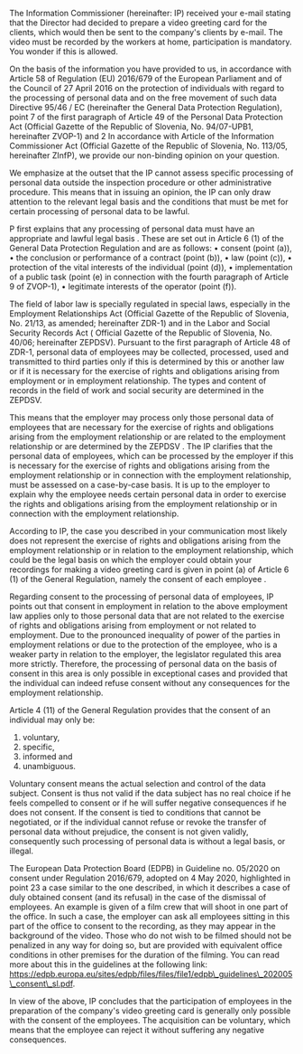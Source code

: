 The Information Commissioner (hereinafter: IP) received your e-mail stating that the Director had decided to prepare a video greeting card for the clients, which would then be sent to the company's clients by e-mail. The video must be recorded by the workers at home, participation is mandatory. You wonder if this is allowed.
 
On the basis of the information you have provided to us, in accordance with Article 58 of Regulation (EU) 2016/679 of the European Parliament and of the Council of 27 April 2016 on the protection of individuals with regard to the processing of personal data and on the free movement of such data Directive 95/46 / EC (hereinafter the General Data Protection Regulation), point 7 of the first paragraph of Article 49 of the Personal Data Protection Act (Official Gazette of the Republic of Slovenia, No. 94/07-UPB1, hereinafter ZVOP-1) and 2 In accordance with Article of the Information Commissioner Act (Official Gazette of the Republic of Slovenia, No. 113/05, hereinafter ZInfP), we provide our non-binding opinion on your question.
 
We emphasize at the outset that the IP cannot assess specific processing of personal data outside the inspection procedure or other administrative procedure. This means that in issuing an opinion, the IP can only draw attention to the relevant legal basis and the conditions that must be met for certain processing of personal data to be lawful.
 
P first explains that any processing of personal data must have an appropriate and lawful legal basis . These are set out in Article 6 (1) of the General Data Protection Regulation and are as follows:
•	consent (point (a)),
•	the conclusion or performance of a contract (point (b)),
•	law (point (c)),
•	protection of the vital interests of the individual (point (d)),
•	implementation of a public task (point (e) in connection with the fourth paragraph of Article 9 of ZVOP-1),
•	legitimate interests of the operator (point (f)).
 
The field of labor law is specially regulated in special laws, especially in the Employment Relationships Act (Official Gazette of the Republic of Slovenia, No. 21/13, as amended; hereinafter ZDR-1) and in the Labor and Social Security Records Act ( Official Gazette of the Republic of Slovenia, No. 40/06; hereinafter ZEPDSV). Pursuant to the first paragraph of Article 48 of ZDR-1, personal data of employees may be collected, processed, used and transmitted to third parties only if this is determined by this or another law or if it is necessary for the exercise of rights and obligations arising from employment or in employment relationship. The types and content of records in the field of work and social security are determined in the ZEPDSV.
 
This means that the employer may process only those personal data of employees that are necessary for the exercise of rights and obligations arising from the employment relationship or are related to the employment relationship or are determined by the ZEPDSV . The IP clarifies that the personal data of employees, which can be processed by the employer if this is necessary for the exercise of rights and obligations arising from the employment relationship or in connection with the employment relationship, must be assessed on a case-by-case basis. It is up to the employer to explain why the employee needs certain personal data in order to exercise the rights and obligations arising from the employment relationship or in connection with the employment relationship.
 
According to IP, the case you described in your communication most likely does not represent the exercise of rights and obligations arising from the employment relationship or in relation to the employment relationship, which could be the legal basis on which the employer could obtain your recordings for making a video greeting card is given in point (a) of Article 6 (1) of the General Regulation, namely the consent of each employee .
 
Regarding consent  to the processing of personal data of employees, IP points out that consent in employment in relation to the above employment law applies only to those personal data that are not related to the exercise of rights and obligations arising from employment or not related to employment. Due to the pronounced inequality of power of the parties in employment relations or due to the protection of the employee, who is a weaker party in relation to the employer, the legislator regulated this area more strictly. Therefore, the processing of personal data on the basis of consent in this area is only possible in exceptional cases and provided that the individual can indeed refuse consent without any consequences for the employment relationship.
 
Article 4 (11) of the General Regulation provides that the consent of an individual may only be:
1.	voluntary,
2.	specific,
3.	informed and
4.	unambiguous.
 
Voluntary consent means the actual selection and control of the data subject. Consent is thus not valid if the data subject has no real choice if he feels compelled to consent or if he will suffer negative consequences if he does not consent. If the consent is tied to conditions that cannot be negotiated, or if the individual cannot refuse or revoke the transfer of personal data without prejudice, the consent is not given validly, consequently such processing of personal data is without a legal basis, or illegal.
 
The European Data Protection Board (EDPB) in Guideline no. 05/2020 on consent under Regulation 2016/679, adopted on 4 May 2020, highlighted in point 23 a case similar to the one described, in which it describes a case of duly obtained consent (and its refusal) in the case of the dismissal of employees. An example is given of a film crew that will shoot in one part of the office. In such a case, the employer can ask all employees sitting in this part of the office to consent to the recording, as they may appear in the background of the video. Those who do not wish to be filmed should not be penalized in any way for doing so, but are provided with equivalent office conditions in other premises for the duration of the filming. You can read more about this in the guidelines at the following link:   https://edpb.europa.eu/sites/edpb/files/files/file1/edpb\_guidelines\_202005\_consent\_sl.pdf.
 
In view of the above, IP concludes that the participation of employees in the preparation of the company's video greeting card is generally only possible with the consent of the employees. The acquisition can be voluntary, which means that the employee can reject it without suffering any negative consequences.
